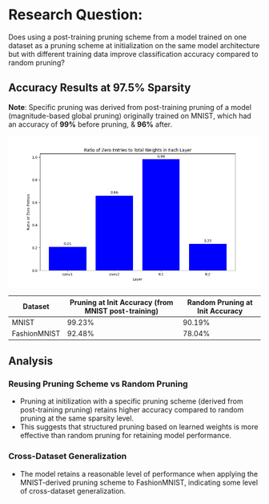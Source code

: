 # Research Question: 
Does using a post-training pruning scheme from a model trained on one dataset as a pruning scheme at initialization on the same model architecture but with different training data improve classification accuracy compared to random pruning? 

## Accuracy Results at 97.5% Sparsity

**Note**: Specific pruning was derived from post-training pruning of a model (magnitude-based global pruning) originally trained on MNIST, which had an accuracy of **99%** before pruning, & **96%** after.

![Data Visualization](data_vis.png)

| Dataset       | Pruning at Init Accuracy (from MNIST post-training) | Random Pruning at Init Accuracy |
|---------------|------------------------------------------------------|-------------------------|
| MNIST         | 99.23%                                               | 90.19%                  |
| FashionMNIST  | 92.48%                                               | 78.04%                  |



## Analysis

### Reusing Pruning Scheme vs Random Pruning
- Pruning at initilization with a specific pruning scheme (derived from post-training pruning) retains higher accuracy compared to random pruning at the same sparsity level.
- This suggests that structured pruning based on learned weights is more effective than random pruning for retaining model performance.

### Cross-Dataset Generalization
- The model retains a reasonable level of performance when applying the MNIST-derived pruning scheme to FashionMNIST, indicating some level of cross-dataset generalization.

